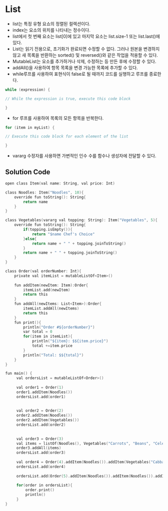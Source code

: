 # List
- list는 특정 유형 요쇼의 정렬된 컬렉션이다.
- index는 요소의 위치를 나타내는 정수이다.
- list에서 첫 번째 요소는 list[0]에 있고 마지막 요소는 list.size-1 또는 list.last()에 있다.
- List는 읽기 전용으로, 초기화가 완료되면 수정할 수 없다. 그러나 원본을 변경하지 않고 새 목록을 반환하는 sorted() 및 reversed()와 같은 작업을 적용할 수 있다.
- MutableList는 요소를 추가하거나 삭제, 수정하는 등 만든 후에 수정할 수 있다.
- addAll()을 사용하여 항목 목록을 변경 가능한 목록에 추가할 수 있다.
- while루프를 사용하여 표현식이 false로 될 때까지 코드를 실행하고 루프를 종료한다.
```c
while (expression) {

// While the expression is true, execute this code block

}
```
- for 루프를 사용하여 목록의 모든 항목을 반복한다.
```c
for (item in myList) {

// Execute this code block for each element of the list

}
```

- vararg 수정자를 사용하면 가변적인 인수 수를 함수나 생성자에 전달할 수 있다.

## Solution Code
```c
open class Item(val name: String, val price: Int)

class Noodles: Item("Noodles", 10){
    override fun toString(): String{
        return name 
    }
}

class Vegetables(vararg val topping: String): Item("Vegetables", 5){
    override fun toString(): String{
        if(topping.isEmpty()){
            return "$name Chef's Choice"
        }else{
            return name + " " + topping.joinToString()
        }
        return name + " " + topping.joinToString()
    }
}

class Order(val orderNumber: Int){
    private val itemList = mutableListOf<Item>()
    
    fun addItem(newItem: Item):Order{
        itemList.add(newItem)
        return this
    }
    fun addAll(newItems: List<Item>):Order{
        itemList.addAll(newItems)
        return this
    }
    fun print(){
        println("Order #${orderNumber}")
        var total = 0
        for(item in itemList){
            println("${item}: $${item.price}")
            total +=item.price
        }
        println("Total: $${total}")
    }
}

fun main() {
     val ordersList = mutableListOf<Order>()
    
     val order1 = Order(1)
     order1.addItem(Noodles())
     ordersList.add(order1)
  
          
     val order2 = Order(2)
     order2.addItem(Noodles())
     order2.addItem(Vegetables())
     ordersList.add(order2)
  
     
     val order3 = Order(3)
     val items = listOf(Noodles(), Vegetables("Carrots", "Beans", "Celery"))
     order3.addAll(items)
     ordersList.add(order3)
     
     val order4 = Order(4).addItem(Noodles()).addItem(Vegetables("Cabbageg", "Onion"))
     ordersList.add(order4)
     
     ordersList.add(Order(5).addItem(Noodles()).addItem(Noodles()).addItem(Vegetables("Spinach")))
     
     for(order in ordersList){
         order.print()
         println()
     }
}
```